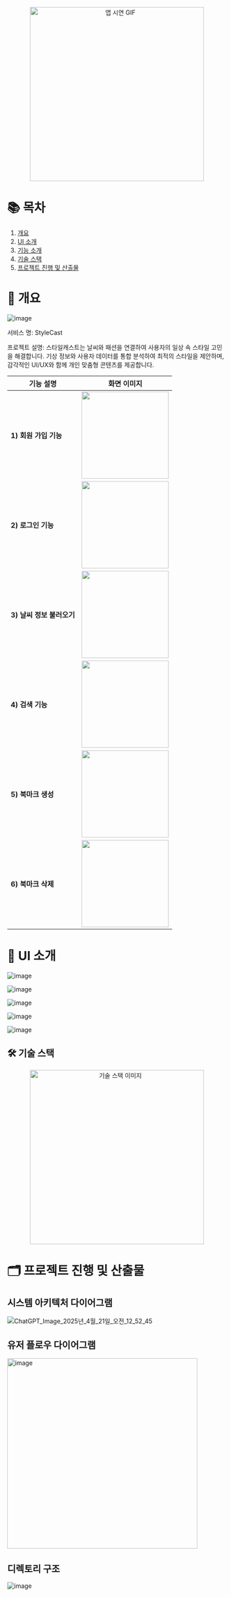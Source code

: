 <p align="center">
  <img src="https://github.com/user-attachments/assets/d235108e-1557-40ec-9f2d-0ac66c8843de" alt="앱 시연 GIF" width="400"/>
</p>

# 📚 목차

1. [개요](#개요)
2. [UI 소개](#ui-소개)
3. [기능 소개](#기능-소개)
4. [기술 스택](#기술-스택)
5. [프로젝트 진행 및 산출물](#프로젝트-진행-및-산출물)

# 📝 개요
![image](https://github.com/user-attachments/assets/e310dc0a-bffb-48e7-a5a1-c89b08f4610e)

서비스 명: StyleCast

프로젝트 설명: 
 스타일캐스트는 날씨와 패션을 연결하여 사용자의 일상 속 스타일 고민을 해결합니다.
기상 정보와 사용자 데이터를 통합 분석하여 최적의 스타일을 제안하며, 감각적인 UI/UX와 함께 개인 맞춤형 콘텐츠를 제공합니다.

| 기능 설명             | 화면 이미지                                                                                                   |
| ----------------- | -------------------------------------------------------------------------------------------------------- |
| **1) 회원 가입 기능**   | <img src="https://github.com/user-attachments/assets/c8daab72-3fb9-411f-8334-c4073b047c1a" width="200"/> |
| **2) 로그인 기능**     | <img src="https://github.com/user-attachments/assets/e1de8302-eab9-4f2c-b5f5-d4db3114d07d" width="200"/> |
| **3) 날씨 정보 불러오기** | <img src="https://github.com/user-attachments/assets/f24d1f11-d2ea-4df6-8c9f-55cf595fd075" width="200"/> |
| **4) 검색 기능**      | <img src="https://github.com/user-attachments/assets/bfa3dae0-eeff-4ee0-a69a-a524b11cd6f0" width="200"/> |
| **5) 북마크 생성**     | <img src="https://github.com/user-attachments/assets/8c0d5552-5b32-43ec-8d2e-8501ce96e92f" width="200"/> |
| **6) 북마크 삭제**     | <img src="https://github.com/user-attachments/assets/1dbb59ca-1a3e-4454-b159-b7f33fd13bc5" width="200"/> |

# 🎨 UI 소개
![image](https://github.com/user-attachments/assets/7e7ec3ca-6882-4d0d-a955-8ba05d876466)

![image](https://github.com/user-attachments/assets/ac4535ce-2a99-4059-a58a-ca556a0d3837)

![image](https://github.com/user-attachments/assets/7609ee6b-9931-4b17-b861-dc53ce792b17)

![image](https://github.com/user-attachments/assets/43889beb-1732-4712-b8b7-71cbe214a96c)

![image](https://github.com/user-attachments/assets/15733335-52b2-4db4-8410-c2d88ca6b230)

## 🛠️ 기술 스택
<p align="center">
  <img src="https://github.com/user-attachments/assets/bcb35a96-d5c2-4233-ad7b-9f3d07e8423d" alt="기술 스택 이미지" width="400"/>
</p>

# 🗂️ 프로젝트 진행 및 산출물

## 시스템 아키텍처 다이어그램
![ChatGPT_Image_2025년_4월_21일_오전_12_52_45](https://github.com/user-attachments/assets/5aacb372-93a4-417b-acc9-0c56be0ace48)

## 유저 플로우 다이어그램
<img width="437" alt="image" src="https://github.com/user-attachments/assets/046c3e11-2cf3-417b-8048-ed8b1c02427d" />

## 디렉토리 구조
![image](https://github.com/user-attachments/assets/9a74050c-ad8f-442d-a9ca-d9d13adaa777)


